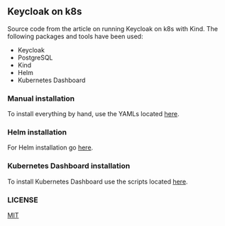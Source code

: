## Keycloak on k8s

Source code from the article on running Keycloak on k8s with Kind. The following packages and tools have been used:

* Keycloak
* PostgreSQL
* Kind
* Helm
* Kubernetes Dashboard

### Manual installation

To install everything by hand, use the YAMLs located [here](./deployments/manual/README.md).

### Helm installation

For Helm installation go [here](./deployments/helm/README.md).

### Kubernetes Dashboard installation

To install Kubernetes Dashboard use the scripts located [here](./kube_dashboard/README.md).

### LICENSE
[MIT](LICNSE.md)